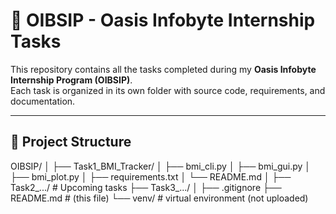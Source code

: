 # 🌟 OIBSIP - Oasis Infobyte Internship Tasks

This repository contains all the tasks completed during my **Oasis Infobyte Internship Program (OIBSIP)**.  
Each task is organized in its own folder with source code, requirements, and documentation.

---

## 📁 Project Structure

OIBSIP/
│
├── Task1_BMI_Tracker/
│ ├── bmi_cli.py
│ ├── bmi_gui.py
│ ├── bmi_plot.py
│ ├── requirements.txt
│ └── README.md
│
├── Task2_.../ # Upcoming tasks
├── Task3_.../
│
├── .gitignore
├── README.md # (this file)
└── venv/ # virtual environment (not uploaded)

